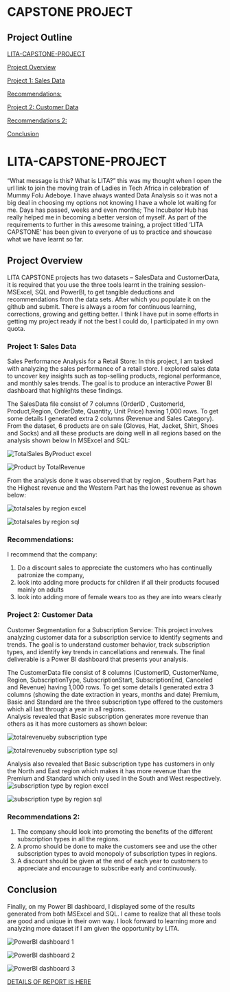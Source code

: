 # CAPSTONE PROJECT 

## Project Outline

[LITA-CAPSTONE-PROJECT](#LITA-CAPSTONE-PROJECT)

[Project Overview](#Project-Overview)

[Project 1: Sales Data](#Project-1-Sales-Data)

[Recommendations:](#Recommendations)

[Project 2: Customer Data](#Project-2-Customer-Data)

[Recommendations 2:](#Recommendations-2)

[Conclusion](#Conclusion)

# LITA-CAPSTONE-PROJECT
“What message is this? What is LITA?” this was my thought when I open the url link to join the moving train of Ladies in Tech Africa in celebration of Mummy Folu Adeboye. I have always wanted Data Analysis so it was not a big deal in choosing my options not knowing I have a whole lot waiting for me.
Days has passed, weeks and even months; The Incubator Hub has really helped me in becoming a better version of myself. As part of the requirements to further in this awesome training, a project titled ‘LITA CAPSTONE’ has been given to everyone of us to practice and showcase what we have learnt so far.

## Project Overview
LITA CAPSTONE projects has two datasets – SalesData and CustomerData, it is required that you use the three tools learnt in the training session- MSExcel, SQL and PowerBI, to get tangible deductions and recommendations from the data sets. After which you populate it on the github and submit. There is always a room for continuous learning, corrections, growing and getting better. I think I have put in some efforts in getting my project ready if not the best I could do, I participated in my own quota.

###  Project 1: Sales Data
Sales Performance Analysis for a Retail Store: In this project, I am  tasked with analyzing the sales performance of a retail store.  I explored  sales data to uncover key insights such as top-selling products, regional  performance, and monthly sales trends.
The goal is to produce an interactive Power BI  dashboard that highlights these findings.

The SalesData file consist of 7 columns (OrderID	, CustomerId, Product,Region,  OrderDate, Quantity, Unit Price)	 having 1,000 rows. To get some details I generated extra 2 columns (Revenue and Sales Category). 
From the dataset, 6 products are on sale (Gloves, Hat, Jacket, Shirt, Shoes and Socks) and all these products are doing well in all regions based on the analysis shown below In MSExcel and SQL: 
                                
![TotalSales ByProduct excel](https://github.com/user-attachments/assets/56ec7080-d9ee-43b5-937f-07fa775d0f8f)

![Product by TotalRevenue](https://github.com/user-attachments/assets/42e73d82-a393-440f-b709-bd620f7d4398)

From the analysis done it was observed that by region , Southern Part has the Highest revenue and the Western Part has the lowest revenue as shown below:

![totalsales by region excel](https://github.com/user-attachments/assets/05fe786c-dd08-4967-a375-025c7ce98a9b)

![totalsales by region sql](https://github.com/user-attachments/assets/68f6c9d6-c295-45d1-bfda-7e81cc6835a3)

### Recommendations:
I recommend that the company:
1.	Do a discount sales to appreciate the customers who has continually patronize the company,
2.	look into adding more products for children if all their products focused mainly on adults
3.	look into adding more of female wears too as they are into wears clearly



### Project 2: Customer Data
Customer Segmentation for a Subscription Service: This project involves analyzing customer data for a subscription service to identify  segments and trends. The goal is to understand customer behavior, track subscription types,  and identify key trends in cancellations and renewals. 
The final deliverable is a Power BI  dashboard that presents your analysis. 

The CustomerData file consist of 8 columns (CustomerID, CustomerName, Region, SubscriptionType, SubscriptionStart, SubscriptionEnd, Canceled and Revenue) having 1,000 rows. To get some details I generated extra 3 columns (showing the date extraction in years, months and date)
Premium, Basic and Standard are the three subscription type offered to the customers which all last through a year in all regions.  
Analysis revealed that Basic subscription generates more revenue than others as it has more customers as shown below:
   
![totalrevenueby subscription type](https://github.com/user-attachments/assets/e2198e29-7447-4f63-a1a0-18228d04bb1b)

![totalrevenueby subscription type sql](https://github.com/user-attachments/assets/d5be19d9-ee0e-4bf1-8bab-36b2702c3a6d)

Analysis also revealed that Basic subscription type has customers in only the North and East region which makes it has more revenue than the Premium and Standard which only used in the South and West respectively.
![subscription type by region excel](https://github.com/user-attachments/assets/7ae79619-ea08-4928-ad79-056e2d2670d4)

![subscription type by region sql](https://github.com/user-attachments/assets/a0cb2f02-c669-45f3-a00d-f431a0f4b581)

### Recommendations 2: 
1.	The company should look into promoting the benefits of the different subscription types in all the regions.
2.	A promo should be done to make the customers see and use the other subscription types to avoid monopoly of subscription types in regions.
3.	A discount should be given at the end of each year to customers to appreciate and encourage to subscribe early and continuously.


## Conclusion
Finally, on my Power BI dashboard, I displayed some of the results generated from both MSExcel and SQL. I came to realize that all these tools are good and unique in their own way. I look forward to learning more and analyzing more dataset if I am given the opportunity by LITA.

![PowerBI dashboard 1](https://github.com/user-attachments/assets/346ea871-7298-44a3-8cd8-349debeae83e)

![PowerBI dashboard 2](https://github.com/user-attachments/assets/6da83286-5ad5-4dc6-aa42-6395649e24a2)

![PowerBI dashboard 3](https://github.com/user-attachments/assets/683997ee-8fd6-4daa-b1f3-1f952f01a3e0)


[DETAILS OF REPORT IS HERE](https://drive.google.com/drive/folders/1LsyRSMrsZuhcZGu449eoLcLumGBTKRnH?usp=sharing)
